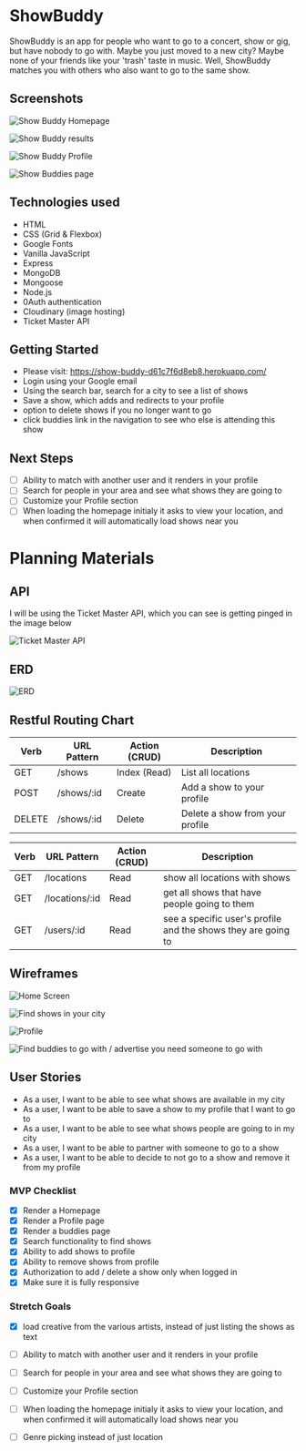 # ShowBuddy

ShowBuddy is an app for people who want to go to a concert, show or gig, but have nobody to go with. Maybe you just moved to a new city? Maybe none of your friends like your 'trash' taste in music. Well, ShowBuddy matches you with others who also want to go to the same show.

## Screenshots

![Show Buddy Homepage](https://res.cloudinary.com/dtjasyr7k/image/upload/v1698945900/test_br9tcg.png)

![Show Buddy results](https://res.cloudinary.com/dtjasyr7k/image/upload/v1698944694/2_kjvnfj.png)

![Show Buddy Profile](https://res.cloudinary.com/dtjasyr7k/image/upload/v1698944690/3_son5m7.png)

![Show Buddies page](https://res.cloudinary.com/dtjasyr7k/image/upload/v1698944690/4_c3af7i.png)

## Technologies used

- HTML
- CSS (Grid & Flexbox)
- Google Fonts
- Vanilla JavaScript
- Express
- MongoDB
- Mongoose
- Node.js
- 0Auth authentication
- Cloudinary (image hosting)
- Ticket Master API

## Getting Started

- Please visit: https://show-buddy-d61c7f6d8eb8.herokuapp.com/
- Login using your Google email
- Using the search bar, search for a city to see a list of shows
- Save a show, which adds and redirects to your profile
- option to delete shows if you no longer want to go
- click buddies link in the navigation to see who else is attending this show

## Next Steps

- [ ] Ability to match with another user and it renders in your profile
- [ ] Search for people in your area and see what shows they are going to
- [ ] Customize your Profile section
- [ ] When loading the homepage initialy it asks to view your location, and when confirmed it will automatically load shows near you

# Planning Materials

## API

I will be using the Ticket Master API, which you can see is getting pinged in the image below

![Ticket Master API](https://res.cloudinary.com/dtjasyr7k/image/upload/v1698431039/Screenshot_2023-10-27_at_11.23.37_b8wnhd.png)

## ERD

![ERD](https://res.cloudinary.com/dtjasyr7k/image/upload/v1698431350/ERD-2_f8awns.png)

## Restful Routing Chart

| Verb   | URL Pattern | Action (CRUD) | Description                     |
| ------ | ----------- | ------------- | ------------------------------- |
| GET    | /shows      | Index (Read)  | List all locations              |
| POST   | /shows/:id  | Create        | Add a show to your profile      |
| DELETE | /shows/:id  | Delete        | Delete a show from your profile |

| Verb | URL Pattern    | Action (CRUD) | Description                                                   |
| ---- | -------------- | ------------- | ------------------------------------------------------------- |
| GET  | /locations     | Read          | show all locations with shows                                 |
| GET  | /locations/:id | Read          | get all shows that have people going to them                  |
| GET  | /users/:id     | Read          | see a specific user's profile and the shows they are going to |

## Wireframes

![Home Screen](https://res.cloudinary.com/dtjasyr7k/image/upload/v1698358073/1_igxoqn.png)

![Find shows in your city](https://res.cloudinary.com/dtjasyr7k/image/upload/v1698358073/2_viphrj.png)

![Profile](https://res.cloudinary.com/dtjasyr7k/image/upload/v1698358073/3_spmscn.png)

![Find buddies to go with / advertise you need someone to go with](https://res.cloudinary.com/dtjasyr7k/image/upload/v1698358073/4_stzten.png)

## User Stories

- As a user, I want to be able to see what shows are available in my city
- As a user, I want to be able to save a show to my profile that I want to go to
- As a user, I want to be able to see what shows people are going to in my city
- As a user, I want to be able to partner with someone to go to a show
- As a user, I want to be able to decide to not go to a show and remove it from my profile

### MVP Checklist

- [x] Render a Homepage
- [x] Render a Profile page
- [x] Render a buddies page
- [x] Search functionality to find shows
- [x] Ability to add shows to profile
- [x] Ability to remove shows from profile
- [x] Authorization to add / delete a show only when logged in
- [x] Make sure it is fully responsive

### Stretch Goals

- [x] load creative from the various artists, instead of just listing the shows as text
- [ ] Ability to match with another user and it renders in your profile
- [ ] Search for people in your area and see what shows they are going to
- [ ] Customize your Profile section
- [ ] When loading the homepage initialy it asks to view your location, and when confirmed it will automatically load shows near you

- [ ] Genre picking instead of just location
